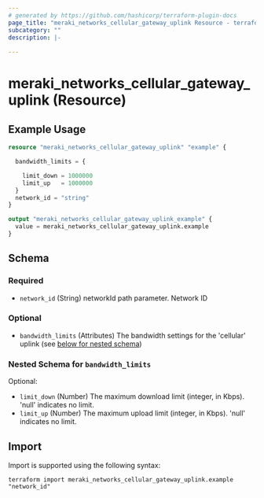 ```yaml
---
# generated by https://github.com/hashicorp/terraform-plugin-docs
page_title: "meraki_networks_cellular_gateway_uplink Resource - terraform-provider-meraki"
subcategory: ""
description: |-
  
---
```


# meraki_networks_cellular_gateway_uplink (Resource)



## Example Usage

```terraform
resource "meraki_networks_cellular_gateway_uplink" "example" {

  bandwidth_limits = {

    limit_down = 1000000
    limit_up   = 1000000
  }
  network_id = "string"
}

output "meraki_networks_cellular_gateway_uplink_example" {
  value = meraki_networks_cellular_gateway_uplink.example
}
```

<!-- schema generated by tfplugindocs -->
## Schema

### Required

- `network_id` (String) networkId path parameter. Network ID

### Optional

- `bandwidth_limits` (Attributes) The bandwidth settings for the 'cellular' uplink (see [below for nested schema](#nestedatt--bandwidth_limits))

<a id="nestedatt--bandwidth_limits"></a>
### Nested Schema for `bandwidth_limits`

Optional:

- `limit_down` (Number) The maximum download limit (integer, in Kbps). 'null' indicates no limit.
- `limit_up` (Number) The maximum upload limit (integer, in Kbps). 'null' indicates no limit.

## Import

Import is supported using the following syntax:

```shell
terraform import meraki_networks_cellular_gateway_uplink.example "network_id"
```
